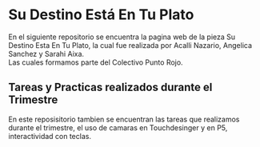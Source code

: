 # Su Destino Está En Tu Plato  
En el siguiente repositorio se encuentra la pagina web de la pieza Su Destino Esta En Tu Plato, la cual fue realizada por Acalli Nazario, Angelica Sanchez y Sarahi Aixa.  
Las cuales formamos parte del Colectivo Punto Rojo.  
## Tareas y Practicas realizados durante el Trimestre  
En este reposisitorio tambien se encuentran las tareas que realizamos durante el trimestre, el uso de camaras en Touchdesinger y en P5, interactividad con teclas.